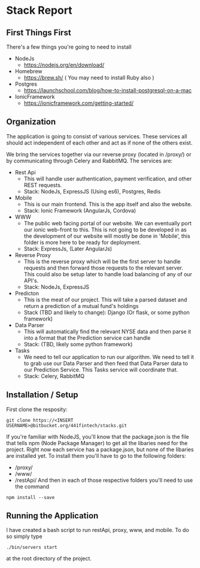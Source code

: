 # Stack Report

## First Things First
There's a few things you're going to need to install
*  NodeJs
    * https://nodejs.org/en/download/
*  Homebrew
    * https://brew.sh/ ( You may need to install Ruby also )
*  Postgres
    * https://launchschool.com/blog/how-to-install-postgresql-on-a-mac
*  IonicFramework
    * https://ionicframework.com/getting-started/


## Organization
The application is going to consist of various services. These services all should act independent of each other and act as if none of the others exist.

We bring the services together via our reverse proxy (located in /proxy/) or by communicating through Celery and RabbitMQ.
The services are:
*  Rest Api
    *  This will handle user authentication, payment verification, and other REST requests.
    *  Stack: NodeJs, ExpressJS (Using es6), Postgres, Redis
*  Mobile
    *  This is our main frontend. This is the app itself and also the website.
    *  Stack: Ionic Framework (AngularJs, Cordova)
*  WWW
    *  The public web facing portal of our website. We can eventually port our ionic web-front to this. This is not going to be developed in as the development of our website will mostly be done in 'Mobile', this folder is more here to be ready for deployment.
    *  Stack: ExpressJs, (Later AngularJs)
*  Reverse Proxy
    *  This is the reverse proxy which will be the first server to handle requests and then forward those requests to the relevant server. This could also be setup later to handle load balancing of any of our API's.
    *  Stack: NodeJs, ExpressJS
*  Predicton
    *  This is the meat of our project. This will take a parsed dataset and return a prediction of a mutual fund's holdings
    *  Stack (TBD and likely to change): Django (Or flask, or some python framework)
*  Data Parser
    *  This will automatically find the relevant NYSE data and then parse it into a format that the Prediction service can handle
    *  Stack: (TBD, likely some python framework)
*  Tasks
    *  We need to tell our application to run our algorithm. We need to tell it to grab use our Data Parser and then feed that Data Parser data to our Prediction Service. This Tasks service will coordinate that.
    *  Stack: Celery, RabbitMQ


## Installation / Setup
First clone the resposity:
```
git clone https://<INSERT USERNAME>@bitbucket.org/441fintech/stacks.git
```
If you're familiar with NodeJS, you'll know that the package.json is the file that tells npm (Node Package Manager) to get all the libaries need for the project. Right now each service has a package.json, but none of the libaries are installed yet. To install them you'll have to go to the following folders:
*  /proxy/
*  /www/
*  /restApi/
And then in each of those respective folders you'll need to use the command
```
npm install --save
```

## Running the Application
I have created a bash script to run restApi, proxy, www, and mobile. To do so simply type
```
./bin/servers start
```
at the root directory of the project.


